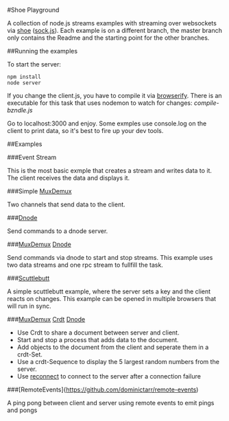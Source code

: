 #Shoe Playground

A collection of node.js streams examples with streaming over websockets via
[shoe](https://github.com/substack/shoe) ([sock.js](https://github.com/so)). Each example is on a different branch, the master branch only contains the Readme and the starting point for the other branches.

##Running the examples

To start the server:

```
npm install
node server
```

If you change the client.js, you have to compile it via [browserify](https://github.com/substack/node-browserify). There is an executable for this task that uses nodemon to watch for changes:
_compile-bzndle.js_

Go to localhost:3000 and enjoy. Some exmples use console.log on the client to
print data, so it's best to fire up your dev tools.

##Examples

###Event Stream

This is the most basic exmple that creates a stream and writes data to it. The
client receives the data and displays it.

###Simple [MuxDemux](https://github.com/dominictarr/mux-demux)

Two channels that send data to the client.

###[Dnode](https://github.com/substack/dnode)

Send commands to a dnode server.

###[MuxDemux](https://github.com/dominictarr/mux-demux) [Dnode](https://github.com/substack/dnode)

Send commands via dnode to start and stop streams. This example uses two data
streams and one rpc stream to fullfill the task.

###[Scuttlebutt](https://github.com/dominictarr/scuttlebutt)

A simple scuttlebutt example, where the server sets a key and the client reacts on changes. This example can be opened in multiple browsers that will run in sync.

###[MuxDemux](https://github.com/dominictarr/mux-demux) [Crdt](https://github.com/dominictarr/crdt) [Dnode](https://github.com/substack/dnode)

- Use Crdt to share a document between server and client. 
- Start and stop a process that adds data to the document. 
- Add objects to the document from the client and seperate them in a crdt-Set. 
- Use a crdt-Sequence to display the 5 largest random numbers from the server.
- Use [reconnect](https://github.com/dominictarr/reconnect) to connect to the server after a connection failure

###[RemoteEvents]{https://github.com/dominictarr/remote-events)

A ping pong between client and server using remote events to emit pings and
pongs
